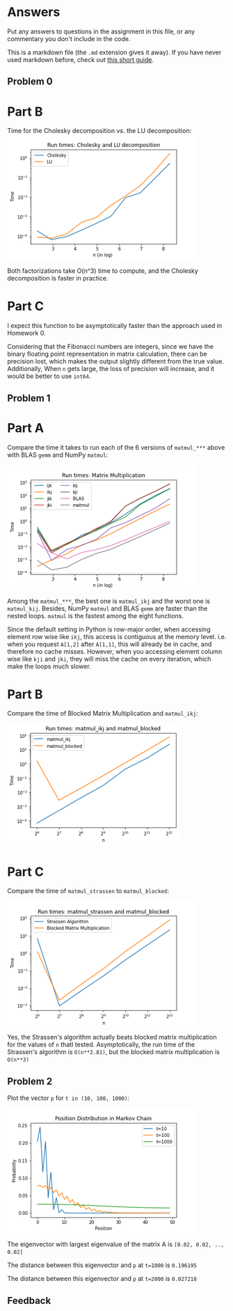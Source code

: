 # Answers

Put any answers to questions in the assignment in this file, or any commentary you don't include in the code.

This is a markdown file (the `.md` extension gives it away). If you have never used markdown before, check out [this short guide](https://guides.github.com/features/mastering-markdown/).

## Problem 0

# Part B

Time for the Cholesky decomposition vs. the LU decomposition:
![](time_chol_lu.png)

Both factorizations take O(n^3) time to compute, and the Cholesky decomposition is faster in practice.

# Part C

I expect this function to be asymptotically faster than the approach used in Homework 0.

Considering that the Fibonacci numbers are integers, since we have the binary floating point representation in matrix calculation, there can be precision lost, which makes the output slightly different from the true value. Additionally, When `n` gets large, the loss of precision will increase, and it would be better to use `int64`.



## Problem 1

# Part A

Compare the time it takes to run each of the 6 versions of `matmul_***` above with BLAS `gemm`  and NumPy `matmul`:

![](time_matmul.png)

Among the `matmul_***`, the best one is `matmul_ikj` and the worst one is  `matmul_kij`. Besides, NumPy `matmul` and BLAS `gemm` are faster than the nested loops. `matmul` is the fastest among the eight functions.

Since the default setting in Python is row-major order, when accessing element row wise like `ikj`, this access is contiguous at the memory level. i.e. when you request `A[1,2]` after `A[1,1]`, this will already be in cache, and therefore no cache misses. However, when you accessing element column wise like `kji` and `jki`, they will miss the cache on every iteration, which make the loops much slower.


# Part B

Compare the time of Blocked Matrix Multiplication and `matmul_ikj`:

![](ikj_blocked.png)

# Part C

Compare the time of `matmul_strassen` to `matmul_blocked`:

![](strassen_blocked.png)

Yes, the Strassen's algorithm actually beats blocked matrix multiplication for the values of `n` thatI tested. Asymptotically, the run time of the Strassen's algorithm is `O(n**2.81)`, but the blocked matrix multiplication is `O(n**3)`


## Problem 2

Plot the vector `p` for `t in (10, 100, 1000)`:

![](markov.png)

The eigenvector with largest eigenvalue of the matrix A is `[0.02, 0.02, .., 0.02]`

The distance between this eigenvector and `p` at `t=1000` is `0.196195`

The distance between this eigenvector and `p` at `t=2000` is `0.027218`

## Feedback

